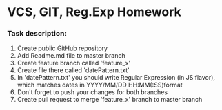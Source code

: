 # VCS, GIT, Reg.Exp Homework
### Task description:
1. Create public GitHub repository
1. Add Readme.md file to master branch
1. Create feature branch called 'feature_x'
1. Create file there called 'datePattern.txt'
1. In 'datePattern.txt' you should write Regular Expression (in JS flavor), which matches dates in YYYY/MM/DD HH:MM(:SS)format
1. Don't forget to push your changes for both branches
1. Create pull request to merge 'feature_x' branch to master branch
